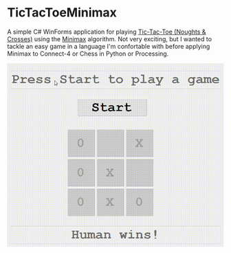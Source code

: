 # TicTacToeMinimax

A simple C# WinForms application for playing [Tic-Tac-Toe (Noughts &amp; Crosses)](https://en.wikipedia.org/wiki/Tic-tac-toe) using the [Minimax](https://en.wikipedia.org/wiki/Minimax) algorithm. Not very exciting, but I wanted to tackle an easy game in a language I'm confortable with before applying Minimax to Connect-4 or Chess in Python or Processing.

![Screenshot](https://github.com/James-P-D/TicTacToeMinimax/blob/master/ttt.gif)